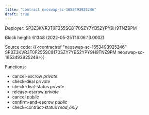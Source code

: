 ```yaml
---
title: "Contract neoswap-sc-1653493925246"
draft: true
---
```

Deployer: SP3Z3KVR3T0F255SC8170SZY7YB52YPY9H9TNZ9PM


 



Block height: 61348 (2022-05-25T16:06:13.000Z)

Source code: {{<contractref "neoswap-sc-1653493925246" SP3Z3KVR3T0F255SC8170SZY7YB52YPY9H9TNZ9PM neoswap-sc-1653493925246>}}

Functions:

* cancel-escrow _private_
* check-deal _private_
* check-deal-status _private_
* release-escrow _private_
* cancel _public_
* confirm-and-escrow _public_
* check-contract-status _read_only_
